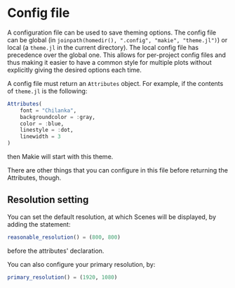 # Config file

A configuration file can be used to save theming options. The config file can be
global (in `joinpath(homedir(), ".config", "makie", "theme.jl")`) or local
(a `theme.jl` in the current directory). The local config file has precedence
over the global one. This allows for per-project config files and thus making
it easier to have a common style for multiple plots without explicitly giving
the desired options each time.

A config file must return an `Attributes` object. For example, if the contents of
`theme.jl` is the following:
```julia
Attributes(
    font = "Chilanka",
    backgroundcolor = :gray,
    color = :blue,
    linestyle = :dot,
    linewidth = 3
)
```
then Makie will start with this theme.

There are other things that you can configure in this file before returning the Attributes, though.  

## Resolution setting

You can set the default resolution, at which Scenes will be displayed, by adding the statement:
```julia
reasonable_resolution() = (800, 800)
```
before the attributes' declaration.

You can also configure your primary resolution, by:
```julia
primary_resolution() = (1920, 1080)
```
